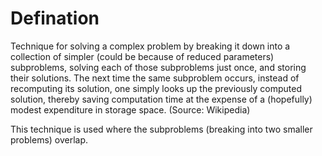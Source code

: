 # Defination

Technique for solving a complex problem by breaking it down into a collection of simpler (could be because of reduced parameters) subproblems, solving each of those subproblems just once, and storing their solutions. The next time the same subproblem occurs, instead of recomputing its solution, one simply looks up the previously computed solution, thereby saving computation time at the expense of a (hopefully) modest expenditure in storage space. (Source: Wikipedia)

This technique is used where the subproblems (breaking into two smaller problems) overlap.
